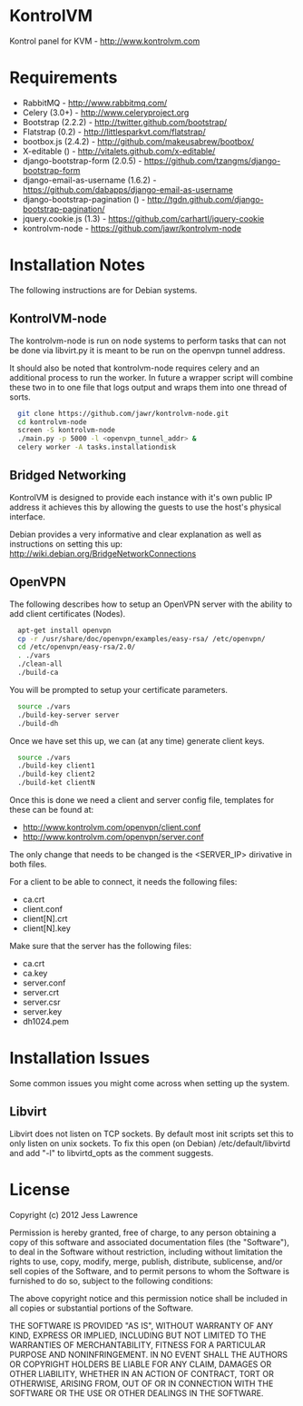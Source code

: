 KontrolVM
=========

Kontrol panel for KVM - http://www.kontrolvm.com

Requirements
============

* RabbitMQ - http://www.rabbitmq.com/
* Celery (3.0+) - http://www.celeryproject.org
* Bootstrap (2.2.2) - http://twitter.github.com/bootstrap/
* Flatstrap (0.2) - http://littlesparkvt.com/flatstrap/
* bootbox.js (2.4.2) - http://github.com/makeusabrew/bootbox/
* X-editable () - http://vitalets.github.com/x-editable/
* django-bootstrap-form (2.0.5) - https://github.com/tzangms/django-bootstrap-form
* django-email-as-username (1.6.2) - https://github.com/dabapps/django-email-as-username
* django-bootstrap-pagination () - http://tgdn.github.com/django-bootstrap-pagination/
* jquery.cookie.js (1.3) - https://github.com/carhartl/jquery-cookie
* kontrolvm-node - https://github.com/jawr/kontrolvm-node

Installation Notes
==================
The following instructions are for Debian systems.

KontrolVM-node
--------------
The kontrolvm-node is run on node systems to perform tasks that can not be done
via libvirt.py it is meant to be run on the openvpn tunnel address.

It should also be noted that kontrolvm-node requires celery and an additional 
process to run the worker. In future a wrapper script will combine these two
in to one file that logs output and wraps them into one thread of sorts.

```bash
  git clone https://github.com/jawr/kontrolvm-node.git
  cd kontrolvm-node
  screen -S kontrolvm-node
  ./main.py -p 5000 -l <openvpn_tunnel_addr> &
  celery worker -A tasks.installationdisk
```

Bridged Networking
------------------
KontrolVM is designed to provide each instance with it's own public IP address
it achieves this by allowing the guests to use the host's physical interface.

Debian provides a very informative and clear explanation as well as instructions
on setting this up: http://wiki.debian.org/BridgeNetworkConnections

OpenVPN
-------
The following describes how to setup an OpenVPN server with the ability to add 
client certificates (Nodes).

```bash
  apt-get install openvpn
  cp -r /usr/share/doc/openvpn/examples/easy-rsa/ /etc/openvpn/
  cd /etc/openvpn/easy-rsa/2.0/
  . ./vars
  ./clean-all
  ./build-ca
```

You will be prompted to setup your certificate parameters.

```bash
  source ./vars
  ./build-key-server server
  ./build-dh
```
  
Once we have set this up, we can (at any time) generate client keys.

```bash
  source ./vars
  ./build-key client1
  ./build-key client2
  ./build-ket clientN
```

Once this is done we need a client and server config file, templates for these
can be found at:

* http://www.kontrolvm.com/openvpn/client.conf
* http://www.kontrolvm.com/openvpn/server.conf

The only change that needs to be changed is the <SERVER_IP> dirivative in both files.

For a client to be able to connect, it needs the following files:

* ca.crt  
* client.conf
* client[N].crt
* client[N].key

Make sure that the server has the following files:

* ca.crt
* ca.key
* server.conf
* server.crt
* server.csr
* server.key
* dh1024.pem

Installation Issues
===================
Some common issues you might come across when setting up the system.

Libvirt
-------
Libvirt does not listen on TCP sockets. By default most init scripts set this to
only listen on unix sockets. To fix this open (on Debian) /etc/default/libvirtd
and add "-l" to libvirtd_opts as the comment suggests.

License
=======
Copyright (c) 2012 Jess Lawrence

Permission is hereby granted, free of charge, to any person obtaining a copy of this software and associated documentation files (the "Software"), to deal in the Software without restriction, including without limitation the rights to use, copy, modify, merge, publish, distribute, sublicense, and/or sell copies of the Software, and to permit persons to whom the Software is furnished to do so, subject to the following conditions:

The above copyright notice and this permission notice shall be included in all copies or substantial portions of the Software.

THE SOFTWARE IS PROVIDED "AS IS", WITHOUT WARRANTY OF ANY KIND, EXPRESS OR IMPLIED, INCLUDING BUT NOT LIMITED TO THE WARRANTIES OF MERCHANTABILITY, FITNESS FOR A PARTICULAR PURPOSE AND NONINFRINGEMENT. IN NO EVENT SHALL THE AUTHORS OR COPYRIGHT HOLDERS BE LIABLE FOR ANY CLAIM, DAMAGES OR OTHER LIABILITY, WHETHER IN AN ACTION OF CONTRACT, TORT OR OTHERWISE, ARISING FROM, OUT OF OR IN CONNECTION WITH THE SOFTWARE OR THE USE OR OTHER DEALINGS IN THE SOFTWARE.



